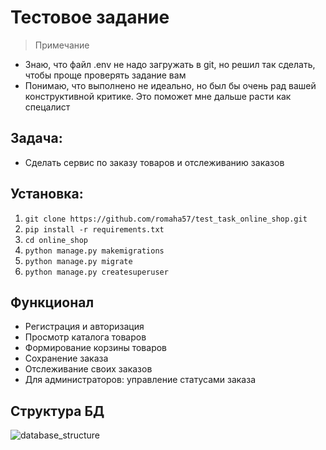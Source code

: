# Тестовое задание
> Примечание
- Знаю, что файл .env не надо загружать в git, но решил так сделать, чтобы проще проверять задание вам
- Понимаю, что выполнено не идеально, но был бы очень рад вашей конструктивной критике. Это поможет мне дальше расти как спецалист

## Задача: 
- Сделать сервис по заказу товаров и отслеживанию заказов

## Установка:

1. `git clone https://github.com/romaha57/test_task_online_shop.git`
2. `pip install -r requirements.txt`
3. `cd online_shop`
4. `python manage.py makemigrations`
5. `python manage.py migrate`
6. `python manage.py createsuperuser`

## Функционал

- Регистрация и авторизация
- Просмотр каталога товаров
- Формирование корзины товаров
- Сохранение заказа
- Отслеживание своих заказов
- Для администраторов: управление статусами заказа

## Структура БД

![database_structure](/static/img/database_structure.png)
